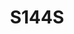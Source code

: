 ---
title: S144S
github: https://github.com/S144S
mode: dark
transition: 3s
archetype:
  - Little Bit of Everything
  - Stats and Metrics
---